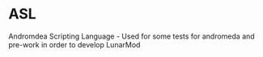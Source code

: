 # ASL
Andromdea Scripting Language - Used for some tests for andromeda and pre-work in order to develop LunarMod
